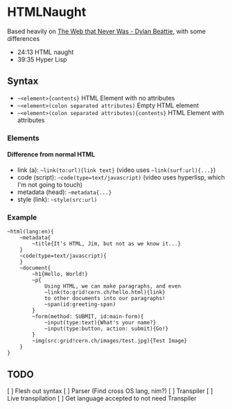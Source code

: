# HTMLNaught

Based heavily on [The Web that Never Was -  Dylan Beattie](https://www.youtube.com/watch?v=8JOD1AQGqEg), with some differences
- 24:13 HTML naught
- 39:35 Hyper Lisp

## Syntax
- `~<element>{contents}` HTML Element with no attributes
- `~<element>(colon separated attributes)` Empty HTML element
- `~<element>(colon separated attributes){contents}` HTML Element with attributes

### Elements

#### Difference from normal HTML

- link (a): `~link(to:url){link text}` (video uses `~link(surf:url){...}`)
- code (script): `~code(type=text/javascript)` (video uses hyperlisp, which I'm not going to touch)
- metadata (head): `~metadata{...}`
- style (link): `~style(src:url)`

### Example
```
~html(lang:en){
	~metadata{
		~title{It's HTML, Jim, but not as we know it...}
	}
	~code(type=text/javascript){
	}
	~document{
		~h1{Hello, World!}
		~p{
			Using HTML, we can make paragraphs, and even
			~link(to:grid!cern.ch/hello.html){link}
			to other documents into our paragraphs!
			~span(id:greeting-span)
		}
		~form(method: SUBMIT, id:main-form){
			~input(type:text){What's your name?}
			~input(type:button, action: submit){Go!}
		}
		~img(src:grid!cern.ch/images/test.jpg){Test Image}
	}
}
```

## TODO
[ ] Flesh out syntax
[ ] Parser (Find cross OS lang, nim?)
[ ] Transpiler
[ ] Live transpilation
[ ] Get language accepted to not need Transpiler
